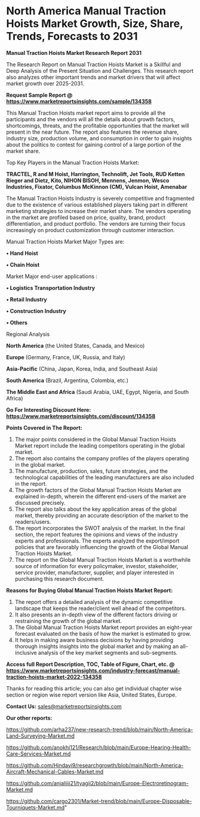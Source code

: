 # North America Manual Traction Hoists Market Growth, Size, Share, Trends, Forecasts to 2031

<strong>Manual Traction Hoists Market Research Report 2031</strong>

The Research Report on Manual Traction Hoists Market is a Skillful and Deep Analysis of the Present Situation and Challenges. This research report also analyzes other important trends and market drivers that will affect market growth over 2025-2031.

<strong>Request Sample Report @ <a href=https://www.marketreportsinsights.com/sample/134358>https://www.marketreportsinsights.com/sample/134358</a></strong>

This Manual Traction Hoists market report aims to provide all the participants and the vendors will all the details about growth factors, shortcomings, threats, and the profitable opportunities that the market will present in the near future. The report also features the revenue share, industry size, production volume, and consumption in order to gain insights about the politics to contest for gaining control of a large portion of the market share.

Top Key Players in the Manual Traction Hoists Market:

<strong>TRACTEL, R and M Hoist, Harrington, Technolift, Jet Tools, RUD Ketten Rieger and Dietz, Kito, NIHON BISOH, Mennens, Jenmon, Wesco Industries, Fixator, Columbus McKinnon (CM), Vulcan Hoist, Amenabar</strong>

The Manual Traction Hoists Industry is severely competitive and fragmented due to the existence of various established players taking part in different marketing strategies to increase their market share. The vendors operating in the market are profiled based on price, quality, brand, product differentiation, and product portfolio. The vendors are turning their focus increasingly on product customization through customer interaction.

Manual Traction Hoists Market Major Types are:

<strong>• Hand Hoist

• Chain Hoist</strong>

Market Major end-user applications :

<strong>• Logistics Transportation Industry

• Retail Industry

• Construction Industry

• Others</strong>

Regional Analysis

</u><strong><b>North America</b></strong> (the United States, Canada, and Mexico)

<strong><b>Europe </b></strong>(Germany, France, UK, Russia, and Italy)

<strong><b>Asia-Pacific</b></strong> (China, Japan, Korea, India, and Southeast Asia)

<strong><b>South America</b></strong> (Brazil, Argentina, Colombia, etc.)

<strong><b>The Middle East and Africa</b></strong> (Saudi Arabia, UAE, Egypt, Nigeria, and South Africa)

<strong>Go For Interesting Discount Here: <a href=https://www.marketreportsinsights.com/discount/134358>https://www.marketreportsinsights.com/discount/134358</a></strong>

<strong>Points Covered in The Report:</strong>
<ol>
  <li>The major points considered in the Global Manual Traction Hoists Market report include the leading competitors operating in the global market.</li>
  <li>The report also contains the company profiles of the players operating in the global market.</li>
  <li>The manufacture, production, sales, future strategies, and the technological capabilities of the leading manufacturers are also included in the report.</li>
  <li>The growth factors of the Global Manual Traction Hoists Market are explained in-depth, wherein the different end-users of the market are discussed precisely.</li>
  <li>The report also talks about the key application areas of the global market, thereby providing an accurate description of the market to the readers/users.</li>
  <li>The report incorporates the SWOT analysis of the market. In the final section, the report features the opinions and views of the industry experts and professionals. The experts analyzed the export/import policies that are favorably influencing the growth of the Global Manual Traction Hoists Market.</li>
  <li>The report on the Global Manual Traction Hoists Market is a worthwhile source of information for every policymaker, investor, stakeholder, service provider, manufacturer, supplier, and player interested in purchasing this research document.</li>
</ol>
<strong>Reasons for Buying Global Manual Traction Hoists Market Report:</strong>

<ol>
  <li>The report offers a detailed analysis of the dynamic competitive landscape that keeps the reader/client well ahead of the competitors.</li>
  <li>It also presents an in-depth view of the different factors driving or restraining the growth of the global market.</li>
  <li>The Global Manual Traction Hoists Market report provides an eight-year forecast evaluated on the basis of how the market is estimated to grow.</li>
  <li>It helps in making aware business decisions by having providing thorough insights insights into the global market and by making an all-inclusive analysis of the key market segments and sub-segments.</li>
</ol>
<strong>Access full Report Description, TOC, Table of Figure, Chart, etc. @ <a href=https://www.marketreportsinsights.com/industry-forecast/manual-traction-hoists-market-2022-134358>https://www.marketreportsinsights.com/industry-forecast/manual-traction-hoists-market-2022-134358</a></strong>


Thanks for reading this article; you can also get individual chapter wise section or region wise report version like Asia, United States, Europe.

<strong>Contact Us:</strong>
sales@marketreportsinsights.com

<strong>Our other reports:</strong>

<a href=https://github.com/arha237/new-research-trend/blob/main/North-America-Land-Surveying-Market.md>https://github.com/arha237/new-research-trend/blob/main/North-America-Land-Surveying-Market.md</a>

<a href=https://github.com/anokhi121/Research/blob/main/Europe-Hearing-Health-Care-Services-Market.md>https://github.com/anokhi121/Research/blob/main/Europe-Hearing-Health-Care-Services-Market.md</a>

<a href=https://github.com/Hindavi9/researchgrowth/blob/main/North-America-Aircraft-Mechanical-Cables-Market.md>https://github.com/Hindavi9/researchgrowth/blob/main/North-America-Aircraft-Mechanical-Cables-Market.md</a>

<a href=https://github.com/anjaliiii21/tyagii2/blob/main/Europe-Electroretinogram-Market.md>https://github.com/anjaliiii21/tyagii2/blob/main/Europe-Electroretinogram-Market.md</a>

<a href=https://github.com/cargo2301/Market-trend/blob/main/Europe-Disposable-Tourniquets-Market.md>https://github.com/cargo2301/Market-trend/blob/main/Europe-Disposable-Tourniquets-Market.md</a>"

